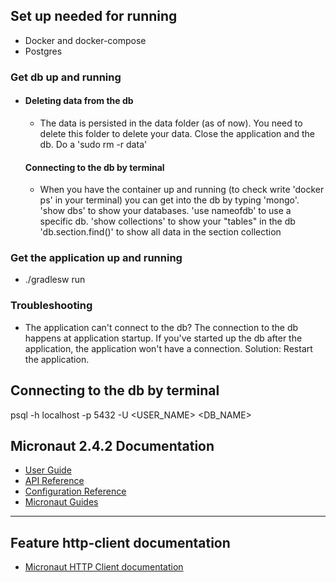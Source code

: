 ## Set up needed for running
- Docker and docker-compose
- Postgres
### Get db up and running
-
  #### Deleting data from the db
  - The data is persisted in the data folder (as of now). You need to delete this folder to delete your data. Close the application and the db. Do a 'sudo rm -r data'
  #### Connecting to the db by terminal
  - When you have the container up and running (to check write 'docker ps' in your terminal) you can get into the db by typing 'mongo'. 
    'show dbs' to show your databases. 
    'use nameofdb' to use a specific db. 
    'show collections' to show your "tables" in the db
    'db.section.find()' to show all data in the section collection
### Get the application up and running
- ./gradlesw run


### Troubleshooting
- The application can't connect to the db? The connection to the db happens at application startup. If you've started up the db after the application, the application won't have a connection. Solution: Restart the application.

## Connecting to the db by terminal
psql -h localhost -p 5432 -U <USER_NAME> <DB_NAME>

## Micronaut 2.4.2 Documentation

- [User Guide](https://docs.micronaut.io/2.4.2/guide/index.html)
- [API Reference](https://docs.micronaut.io/2.4.2/api/index.html)
- [Configuration Reference](https://docs.micronaut.io/2.4.2/guide/configurationreference.html)
- [Micronaut Guides](https://guides.micronaut.io/index.html)
---

## Feature http-client documentation

- [Micronaut HTTP Client documentation](https://docs.micronaut.io/latest/guide/index.html#httpClient)

